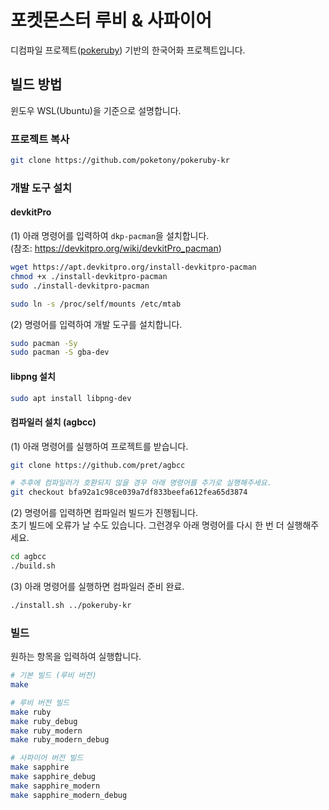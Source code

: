# 포켓몬스터 루비 & 사파이어

디컴파일 프로젝트([pokeruby](https://github.com/pret/pokeruby)) 기반의 한국어화 프로젝트입니다.

## 빌드 방법

윈도우 WSL(Ubuntu)을 기준으로 설명합니다.

### 프로젝트 복사

```sh
git clone https://github.com/poketony/pokeruby-kr
```

### 개발 도구 설치

#### devkitPro

(1) 아래 명령어를 입력하여 `dkp-pacman`을 설치합니다.  
(참조: https://devkitpro.org/wiki/devkitPro_pacman)

```sh
wget https://apt.devkitpro.org/install-devkitpro-pacman
chmod +x ./install-devkitpro-pacman
sudo ./install-devkitpro-pacman

sudo ln -s /proc/self/mounts /etc/mtab
```

(2) 명령어를 입력하여 개발 도구를 설치합니다.

```sh
sudo pacman -Sy
sudo pacman -S gba-dev
```

#### libpng 설치

```sh
sudo apt install libpng-dev
```

#### 컴파일러 설치 (agbcc)

(1) 아래 명령어를 실행하여 프로젝트를 받습니다.

```sh
git clone https://github.com/pret/agbcc

# 추후에 컴파일러가 호환되지 않을 경우 아래 명령어를 추가로 실행해주세요.
git checkout bfa92a1c98ce039a7df833beefa612fea65d3874
```

(2) 명령어를 입력하면 컴파일러 빌드가 진행됩니다.  
초기 빌드에 오류가 날 수도 있습니다. 그런경우 아래 명령어를 다시 한 번 더 실행해주세요.

```sh
cd agbcc
./build.sh
```

(3) 아래 명령어를 실행하면 컴파일러 준비 완료.

```sh
./install.sh ../pokeruby-kr
```

### 빌드

원하는 항목을 입력하여 실행합니다.

```sh
# 기본 빌드 (루비 버전)
make

# 루비 버전 빌드
make ruby
make ruby_debug
make ruby_modern
make ruby_modern_debug

# 사파이어 버전 빌드
make sapphire
make sapphire_debug
make sapphire_modern
make sapphire_modern_debug
```
